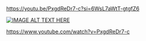 https://youtu.be/PxgdReDr7-c?si=6WsL7aWtT-gtgfZ6

[![IMAGE ALT TEXT HERE](https://img.youtube.com/vi/PxgdReDr7-c/0.jpg)](https://www.youtube.com/watch?v=PxgdReDr7-c)

https://www.youtube.com/watch?v=PxgdReDr7-c
